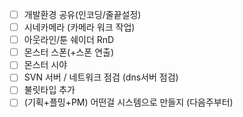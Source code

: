 - [ ] 개발환경 공유(인코딩/줄끝설정)
- [ ] 시네카메라 (카메라 워크 작업)
- [ ] 아웃라인/툰 쉐이더 RnD
- [ ] 몬스터 스폰(+스폰 연출)
- [ ] 몬스터 시야
- [ ] SVN 서버 / 네트워크 점검 (dns서버 점검)
- [ ] 불릿타입 추가
- [ ] (기획+플밍+PM) 어떤걸 시스템으로 만들지 (다음주부터)